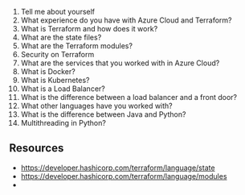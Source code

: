 1. Tell me about yourself
2. What experience do you have with Azure Cloud and Terraform?
3. What is Terraform and how does it work?
4. What are the state files?
5. What are the Terraform modules?
6. Security on Terraform
7. What are the services that you worked with in Azure Cloud?
8. What is Docker?
9. What is Kubernetes?
10. What is a Load Balancer?
11. What is the difference between a load balancer and a front door?
12. What other languages have you worked with?
13. What is the difference between Java and Python?
14. Multithreading in Python?




## Resources
- https://developer.hashicorp.com/terraform/language/state
- https://developer.hashicorp.com/terraform/language/modules
- 